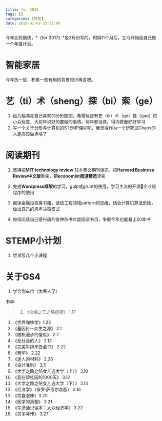 ```yaml
---
title: for 2018
tags: []
categories: [随笔]
date: 2018-01-09 22:51:00
---
```


今年比较勤快，*《for 2017》*是2月份写的，时隔11个月后，立马开始给自己做一个年度计划。

# 智能家居

今年放一放，积累一些有用的背景知识再说吧。

# 艺（ti）术（sheng）探（bi）索（ge）

1. 画几幅漂亮自己喜欢的分形图把，希望玩些有艺（bi）术（ge）性（gao）的小众玩意，大前年说好的要做的事情，两年都没做，得向费曼好好学习
1. 写一个关于分形与计算机的STEMP课程吧，我觉得作为一个研究过Chaos的人是应该做点啥了

# 阅读期刊

1. 坚持把**MIT technology review** 12本英文期刊读完，把**Harvard Business Review中文版**看完，把**economist商道精选**读完

2. 完成**Wordpress框架**的学习，gulp或grunt的使用，学习主流的开源企业级程序的使用

3. 阅读金融投资类书籍，坚信工程领域pattern的思维，结合计算机算法思维，做出自己的思考决策模式

4. 继续阅读自己感兴趣的各种杂书年度阅读书目，争取今年也能看上50本书

# STEMP小计划

1. 尝试写几个小课程

# 关于GS4

1. 学会倒车位（太丢人了）

书单

> 1. 《众病之王之癌症转》 1.17
1. 《世界咖啡学》1.22
1. 《基因传--众生之源》 2.1
1. 《随机漫步的傻瓜》 2.7
1. 《反社会的人》 2.12
1. 《完美牛排烹饪全书》 2.22
1. 《芳华》 2.22
1. 《迷人的材料》 2.26
1. 《设计准则》 3.5
1. 《大学之路之陪女儿选大学（上）》 3.10
1. 《我在碧桂园的1000天》 3.12
1. 《大学之路之陪女儿选大学（下）》 3.14
1. 《经济学》（保罗·萨缪尔森版） 3.16
1. 《饮食滋味》3.20
1. 《医学的真相》 3.21
1. 《牛津通识读本：大众经济学》 3.22
1. 《贝多芬传》 3.27